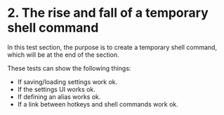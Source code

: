 # 2. The rise and fall of a temporary shell command
In this test section, the purpose is to create a temporary shell command, which will be at the end of the section.

These tests can show the following things:
- If saving/loading settings work ok.
- If the settings UI works ok.
- If defining an alias works ok.
- If a link between hotkeys and shell commands work ok.